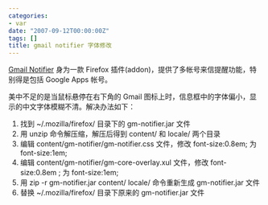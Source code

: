 ```yaml
---
categories:
- var
date: "2007-09-12T00:00:00Z"
tags: []
title: gmail notifier 字体修改
---
```


<a href="https://addons.mozilla.org/en-US/firefox/addon/173">Gmail Notifier</a> 身为一款 Firefox 插件(addon)，提供了多帐号来信提醒功能，特别得是包括 Google Apps 帐号。

美中不足的是当鼠标悬停在右下角的 Gmail 图标上时，信息框中的字体偏小，显示的中文字体模糊不清。解决办法如下：

1. 找到 ~/.mozilla/firefox/ 目录下的  gm-notifier.jar 文件
2. 用 unzip 命令解压缩，解压后得到 content/ 和 locale/ 两个目录
3. 编辑 content/gm-notifier/gm-notifier.css 文件，修改 font-size:0.8em; 为 font-size:1em;
4. 编辑 content/gm-notifier/gm-core-overlay.xul 文件，修改 font-size:0.8em ; 为 font-size:1em;
5. 用 zip -r gm-notifier.jar content/ locale/ 命令重新生成 gm-notifier.jar 文件
6. 替换 ~/.mozilla/firefox/ 目录下原来的 gm-notifier.jar 文件
